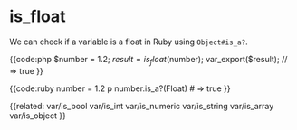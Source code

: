 # is_float

We can check if a variable is a float in Ruby using `Object#is_a?`. 


{{code:php
    $number = 1.2;
    $result = is_float($number);
    var_export($result);
    // => true
}}


{{code:ruby
    number = 1.2
    p number.is_a?(Float)
    # => true
}}


{{related:
    var/is_bool
    var/is_int
    var/is_numeric
    var/is_string
    var/is_array
    var/is_object
}}
